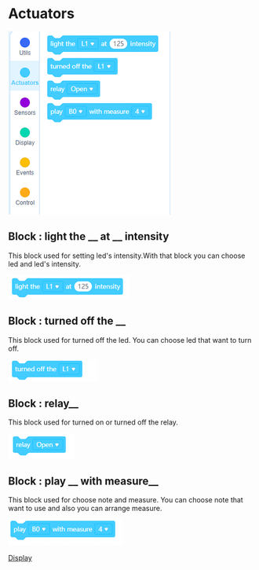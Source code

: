 # Actuators
![actuators blocks image](../../_assets/actuators.PNG)

## Block : light the __ at __ intensity

This block used for setting led's intensity.With that block you can choose led and led's intensity. 

![light the at intensity blocks image](../../_assets/ledshine.PNG)

## Block : turned off the __

This block used for turned off the led. You can choose led that want to turn off.

![turned off the blocks image](../../_assets/turn_off_the_led.PNG)

## Block : relay__

This block used for turned on or turned off the relay. 

![relays blocks image](../../_assets/relay.PNG)

## Block : play __ with measure__

This block used for choose note and measure. You can choose note that want to use and also you can arrange  measure.

![buzzer control blocks image](../../_assets/buzzer.PNG)

[Display ](https://github.com/Robotistan-Workspace/tinylab-mblock-extension-documentation/tree/main/doc/Display)